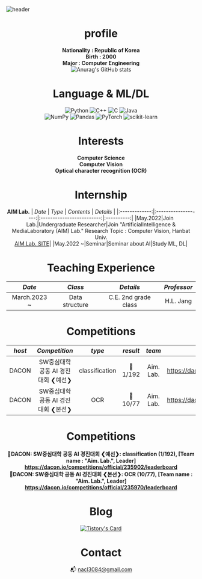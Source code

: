 ![header](https://capsule-render.vercel.app/api?height=300&text=Welcome&&fontSize=80&&animation=fadeIn&&type=waving&color=gradient&section=header&desc=Kkubuck's_github&fontAlignY=40)

<div align="center">

# profile
  **Nationality : Republic of Korea**
  </br>
  **Birth : 2000**
  </br>
  **Major : Computer Engineering**
  </br>
  ![Anurag's GitHub stats](https://github-readme-stats.vercel.app/api?username=Kkubuck&theme=vue&&show_icons=true)  

# Language & ML/DL
  ![Python](https://img.shields.io/badge/python-3670A0?style=for-the-badge&logo=python&logoColor=ffdd54)
  ![C++](https://img.shields.io/badge/c++-%2300599C.svg?style=for-the-badge&logo=c%2B%2B&logoColor=white)
  ![C](https://img.shields.io/badge/c-%2300599C.svg?style=for-the-badge&logo=c&logoColor=white)
  ![Java](https://img.shields.io/badge/java-%23ED8B00.svg?style=for-the-badge&logo=java&logoColor=white)</br>
  ![NumPy](https://img.shields.io/badge/numpy-%23013243.svg?style=for-the-badge&logo=numpy&logoColor=white)
  ![Pandas](https://img.shields.io/badge/pandas-%23150458.svg?style=for-the-badge&logo=pandas&logoColor=white)
  ![PyTorch](https://img.shields.io/badge/PyTorch-%23EE4C2C.svg?style=for-the-badge&logo=PyTorch&logoColor=white)
  ![scikit-learn](https://img.shields.io/badge/scikit--learn-%23F7931E.svg?style=for-the-badge&logo=scikit-learn&logoColor=white)
  </br>
  
# Interests
  **Computer Science**
  </br>
  **Computer Vision**
  </br>
  **Optical character recognition (OCR)**

# Internship
**AIM Lab.**
|     *Date*      |         *Type*        |          *Contents*         |   *Details* |
|:-------------:|:-------------------:|:-------------------------:|:----------:|
|May.2022|Join Lab.|Undergraduate Researcher|Join "ArtificialIntelligence & MediaLaboratory (AIM) Lab." Research Topic : Computer Vision, Hanbat Univ.<br>[AIM Lab. SITE](https://sites.google.com/view/aim-lab-hbnu/home?authuser=0)|
|May.2022 ~|Seminar|Seminar about AI|Study ML, DL|

# Teaching Experience
|     *Date*      |         *Class*   |        *Details*      | *Professor* |
|:-------------:|:-------------------:|:---------------------:|:------------:|
|March.2023 ~ | Data structure | C.E. 2nd grade class | H.L. Jang |

# Competitions
|     *host*      |         *Competition*   |        *type*      | *result* | *team* | *Leaderboard*|
|:-------------:|:-------------------:|:---------------------:|:------------:|:------------:|:------------:|
|DACON | SW중심대학 공동 AI 경진대회 ❮예선❯ | classification |🥇 1/192 |Aim. Lab.|https://dacon.io/competitions/official/235902/leaderboard|
|DACON | SW중심대학 공동 AI 경진대회 ❮본선❯ | OCR |🥉 10/77 |Aim. Lab.|https://dacon.io/competitions/official/235970/leaderboard|


# Competitions
  🥇**DACON: SW중심대학 공동 AI 경진대회 ❮예선❯: classification (1/192), [Team name : "Aim. Lab.", Leader] https://dacon.io/competitions/official/235902/leaderboard** </br>
  🥉**DACON: SW중심대학 공동 AI 경진대회 ❮본선❯: OCR (10/77), [Team name : "Aim. Lab.", Leader] https://dacon.io/competitions/official/235970/leaderboard**
 
# Blog
  [![Tistory's Card](https://github-readme-tistory-card.vercel.app/api?name=jms3084&postId=29&theme=vue)](https://jms3084.tistory.com)
  
# Contact
  📬 nacl3084@gmail.com
</div>
